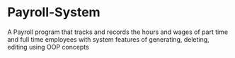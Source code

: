 # Payroll-System
A Payroll program that tracks and records the hours and wages of part time and full time employees with system features of generating, deleting, editing using OOP concepts
